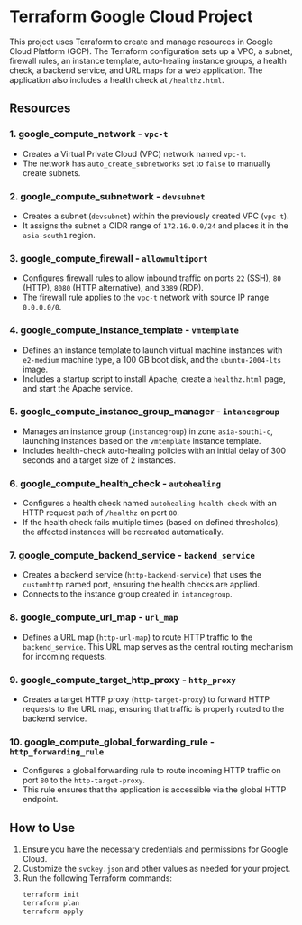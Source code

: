 # Terraform Google Cloud Project

This project uses Terraform to create and manage resources in Google Cloud Platform (GCP). The Terraform configuration sets up a VPC, a subnet, firewall rules, an instance template, auto-healing instance groups, a health check, a backend service, and URL maps for a web application. The application also includes a health check at `/healthz.html`.

## Resources

### 1. **google_compute_network** - `vpc-t`
   - Creates a Virtual Private Cloud (VPC) network named `vpc-t`.
   - The network has `auto_create_subnetworks` set to `false` to manually create subnets.

### 2. **google_compute_subnetwork** - `devsubnet`
   - Creates a subnet (`devsubnet`) within the previously created VPC (`vpc-t`).
   - It assigns the subnet a CIDR range of `172.16.0.0/24` and places it in the `asia-south1` region.

### 3. **google_compute_firewall** - `allowmultiport`
   - Configures firewall rules to allow inbound traffic on ports `22` (SSH), `80` (HTTP), `8080` (HTTP alternative), and `3389` (RDP).
   - The firewall rule applies to the `vpc-t` network with source IP range `0.0.0.0/0`.

### 4. **google_compute_instance_template** - `vmtemplate`
   - Defines an instance template to launch virtual machine instances with `e2-medium` machine type, a 100 GB boot disk, and the `ubuntu-2004-lts` image.
   - Includes a startup script to install Apache, create a `healthz.html` page, and start the Apache service.

### 5. **google_compute_instance_group_manager** - `intancegroup`
   - Manages an instance group (`instancegroup`) in zone `asia-south1-c`, launching instances based on the `vmtemplate` instance template.
   - Includes health-check auto-healing policies with an initial delay of 300 seconds and a target size of 2 instances.

### 6. **google_compute_health_check** - `autohealing`
   - Configures a health check named `autohealing-health-check` with an HTTP request path of `/healthz` on port `80`.
   - If the health check fails multiple times (based on defined thresholds), the affected instances will be recreated automatically.

### 7. **google_compute_backend_service** - `backend_service`
   - Creates a backend service (`http-backend-service`) that uses the `customhttp` named port, ensuring the health checks are applied.
   - Connects to the instance group created in `intancegroup`.

### 8. **google_compute_url_map** - `url_map`
   - Defines a URL map (`http-url-map`) to route HTTP traffic to the `backend_service`. This URL map serves as the central routing mechanism for incoming requests.

### 9. **google_compute_target_http_proxy** - `http_proxy`
   - Creates a target HTTP proxy (`http-target-proxy`) to forward HTTP requests to the URL map, ensuring that traffic is properly routed to the backend service.

### 10. **google_compute_global_forwarding_rule** - `http_forwarding_rule`
   - Configures a global forwarding rule to route incoming HTTP traffic on port `80` to the `http-target-proxy`.
   - This rule ensures that the application is accessible via the global HTTP endpoint.

## How to Use

1. Ensure you have the necessary credentials and permissions for Google Cloud.
2. Customize the `svckey.json` and other values as needed for your project.
3. Run the following Terraform commands:
   ```bash
   terraform init
   terraform plan
   terraform apply
